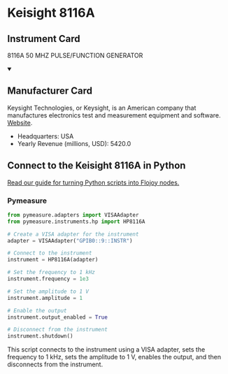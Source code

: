
# Keisight 8116A

## Instrument Card

8116A 50 MHZ PULSE/FUNCTION GENERATOR

<details open>
<summary><h2>Manufacturer Card</h2></summary>
Keysight Technologies, or Keysight, is an American company that manufactures electronics test and measurement equipment and software. <a href=https://www.keysight.com/us/en/home.html>Website</a>.
<br>
<ul>
  <li>Headquarters: USA</li>
  <li>Yearly Revenue (millions, USD): 5420.0</li>
</ul>
</details>

## Connect to the Keisight 8116A in Python

[Read our guide for turning Python scripts into Flojoy nodes.](https://docs.flojoy.ai/custom-nodes/creating-custom-node/)


### Pymeasure


```python
from pymeasure.adapters import VISAAdapter
from pymeasure.instruments.hp import HP8116A

# Create a VISA adapter for the instrument
adapter = VISAAdapter("GPIB0::9::INSTR")

# Connect to the instrument
instrument = HP8116A(adapter)

# Set the frequency to 1 kHz
instrument.frequency = 1e3

# Set the amplitude to 1 V
instrument.amplitude = 1

# Enable the output
instrument.output_enabled = True

# Disconnect from the instrument
instrument.shutdown()
```

This script connects to the instrument using a VISA adapter, sets the frequency to 1 kHz, sets the amplitude to 1 V, enables the output, and then disconnects from the instrument.

